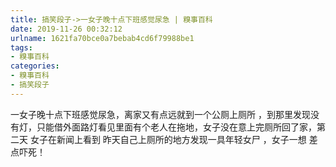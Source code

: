 ```yaml
---
title: 搞笑段子->一女子晚十点下班感觉尿急 | 糗事百科
date: 2019-11-26 00:32:12
urlname: 1621fa70bce0a7bebab4cd6f79988be1
tags: 
- 糗事百科
categories:
- 糗事百科
- 搞笑段子
---
```

一女子晚十点下班感觉尿急，离家又有点远就到一个公厕上厕所 ，到那里发现没有灯，只能借外面路灯看见里面有个老人在拖地，女子没在意上完厕所回了家，第二天 女子在新闻上看到 昨天自己上厕所的地方发现一具年轻女尸 ，女子一想 差点吓死！


